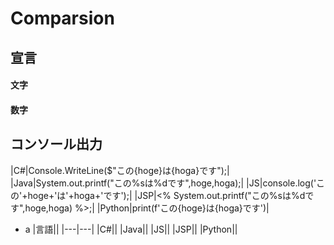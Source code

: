 # Comparsion
## 宣言
#### 文字
#### 数字
## コンソール出力

|C#|Console.WriteLine($"この{hoge}は{hoga}です");|
|Java|System.out.printf("この%sは%dです",hoge,hoga);|
|JS|console.log('この'+hoge+'は'+hoga+'です');|
|JSP|<% System.out.printf("この%sは%dです",hoge,hoga) %>;|
|Python|print(f'この{hoge}は{hoga}です')|

- a
|言語||
|---|---|
|C#||
|Java||
|JS||
|JSP||
|Python||